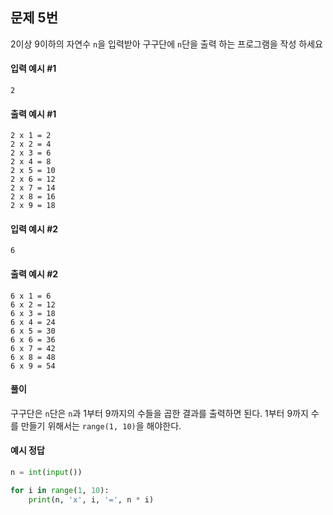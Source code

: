 ## 문제 5번
2이상 9이하의 자연수 `n`을 입력받아 구구단에 `n`단을 출력 하는 프로그램을 작성 하세요

#### 입력 예시 #1
```
2
```

#### 출력 예시 #1
```
2 x 1 = 2
2 x 2 = 4
2 x 3 = 6
2 x 4 = 8
2 x 5 = 10
2 x 6 = 12
2 x 7 = 14
2 x 8 = 16
2 x 9 = 18
```

#### 입력 예시 #2
```
6
```

#### 출력 예시 #2
```
6 x 1 = 6
6 x 2 = 12
6 x 3 = 18
6 x 4 = 24
6 x 5 = 30
6 x 6 = 36
6 x 7 = 42
6 x 8 = 48
6 x 9 = 54
```

#### 풀이
구구단은 `n`단은 `n`과 1부터 9까지의 수들을 곱한 결과를 출력하면 된다.
1부터 9까지 수를 만들기 위해서는 `range(1, 10)`을 해야한다.

#### 예시 정답
```python
n = int(input())

for i in range(1, 10):
    print(n, 'x', i, '=', n * i)
```
